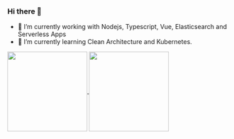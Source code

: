 ### Hi there 👋

- 🔭 I’m currently working with Nodejs, Typescript, Vue, Elasticsearch and Serverless Apps
- 🌱 I’m currently learning Clean Architecture and Kubernetes.

<a href="https://github.com/eliassv">
  <img height="180em" align="center" src="https://github-readme-stats.vercel.app/api?username=eliassv&count_private=true&show_icons=true" />
</a>
<a href="https://github.com/eliassv">
  <img height="180em" align="center" src="https://github-readme-stats.vercel.app/api/top-langs/?username=eliassv&layout=compact&langs_count=10" />
</a>



<!--
**eliassv/eliassv** is a ✨ _special_ ✨ repository because its `README.md` (this file) appears on your GitHub profile.

Here are some ideas to get you started:

- 🔭  on ...
- 🌱 I’m currently learning ...
- 👯 I’m looking to collaborate on ...
- 🤔 I’m looking for help with ...
- 💬 Ask me about ...
- 📫 How to reach me: ...
- 😄 Pronouns: ...
- ⚡ Fun fact: ...
-->
